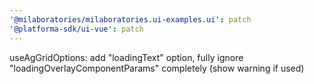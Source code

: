 ```yaml
---
'@milaboratories/milaboratories.ui-examples.ui': patch
'@platforma-sdk/ui-vue': patch
---
```


useAgGridOptions: add "loadingText" option, fully ignore "loadingOverlayComponentParams" completely (show warning if used)
